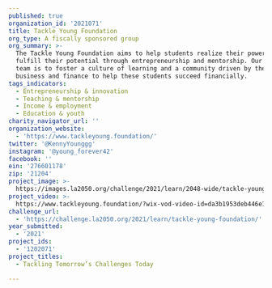 ```yaml
---
published: true
organization_id: '2021071'
title: Tackle Young Foundation
org_type: A fiscally sponsored group
org_summary: >-
  The Tackle Young Foundation aims to help students realize their power and
  fulfill their potential through entrepreneurship and mentorship. Our goal as a
  team is to foster a culture of learning and a community driven by the ideas of
  business and finance to help these students succeed financially.
tags_indicators:
  - Entrepreneurship & innovation
  - Teaching & mentorship
  - Income & employment
  - Education & youth
charity_navigator_url: ''
organization_website:
  - 'https://www.tackleyoung.foundation/'
twitter: '@KennyYounggg'
instagram: '@young_forever42'
facebook: ''
ein: '276601178'
zip: '21204'
project_image: >-
  https://images.la2050.org/challenge/2021/learn/2048-wide/tackle-young-foundation.jpg
project_video: >-
  https://www.tackleyoung.foundation/?wix-vod-video-id=da3b1953deb446e18cbe3c67915f1ee1&wix-vod-comp-id=comp-khcda9fq
challenge_url:
  - 'https://challenge.la2050.org/2021/learn/tackle-young-foundation/'
year_submitted:
  - '2021'
project_ids:
  - '1202071'
project_titles:
  - Tackling Tomorrow’s Challenges Today

---
```

